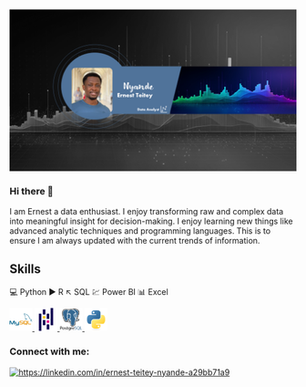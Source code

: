 ![MasterHead](https://github.com/Teitey77/Teitey77/blob/main/Banner.png)

### Hi there 👋
I am Ernest a data enthusiast. I enjoy transforming raw and complex data into meaningful insight for decision-making. I enjoy learning new things like advanced analytic techniques and programming languages. This is to ensure I am always updated with the current trends of information.

## Skills
💻 Python
▶️ R
↖️ SQL
💹 Power BI
📊 Excel


<p align="left"> <a href="https://www.mysql.com/" target="_blank" rel="noreferrer"> <img src="https://raw.githubusercontent.com/devicons/devicon/master/icons/mysql/mysql-original-wordmark.svg" alt="mysql" width="40" height="40"/> </a> <a href="https://pandas.pydata.org/" target="_blank" rel="noreferrer"> <img src="https://raw.githubusercontent.com/devicons/devicon/2ae2a900d2f041da66e950e4d48052658d850630/icons/pandas/pandas-original.svg" alt="pandas" width="40" height="40"/> </a> <a href="https://www.postgresql.org" target="_blank" rel="noreferrer"> <img src="https://raw.githubusercontent.com/devicons/devicon/master/icons/postgresql/postgresql-original-wordmark.svg" alt="postgresql" width="40" height="40"/> </a> <a href="https://www.python.org" target="_blank" rel="noreferrer"> <img src="https://raw.githubusercontent.com/devicons/devicon/master/icons/python/python-original.svg" alt="python" width="40" height="40"/> </a> </p>

<h3 align="left">Connect with me:</h3>
<p align="left">
<a href="https://linkedin.com/in/https://linkedin.com/in/ernest-teitey-nyande-a29bb71a9" target="blank"><img align="center" src="https://raw.githubusercontent.com/rahuldkjain/github-profile-readme-generator/master/src/images/icons/Social/linked-in-alt.svg" alt="https://linkedin.com/in/ernest-teitey-nyande-a29bb71a9" height="30" width="40" /></a>
</p>

